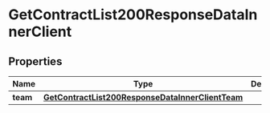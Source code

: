 

# GetContractList200ResponseDataInnerClient


## Properties

| Name | Type | Description | Notes |
|------------ | ------------- | ------------- | -------------|
|**team** | [**GetContractList200ResponseDataInnerClientTeam**](GetContractList200ResponseDataInnerClientTeam.md) |  |  [optional] |



